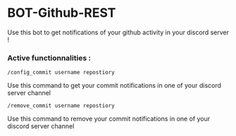 # BOT-Github-REST

Use this bot to get notifications of your github activity in your discord server !

### Active functionnalities :

```
/config_commit username repostiory
```

Use this command to get your commit notifications in one of your discord server channel

```
/remove_commit username repostiory
```

Use this command to remove your commit notifications in one of your discord server channel

